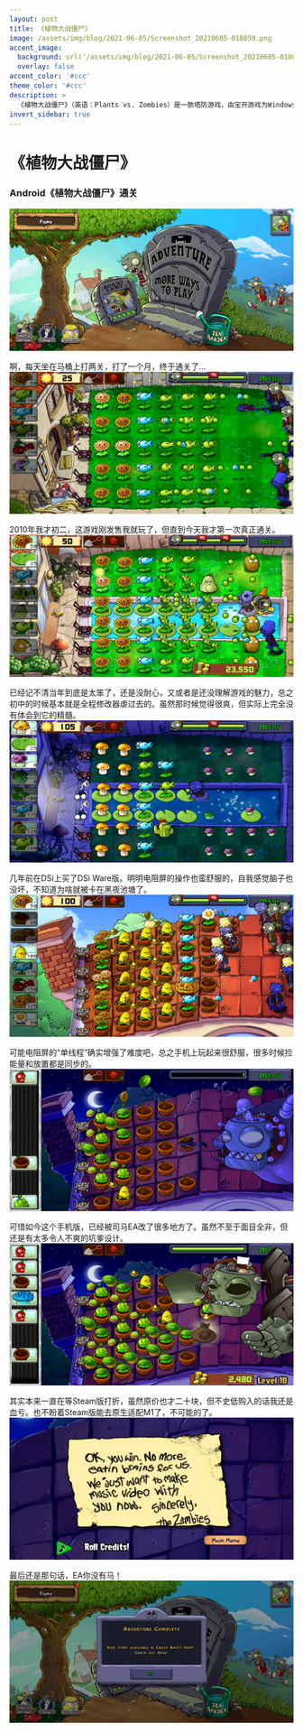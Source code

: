 ```yaml
---
layout: post
title: 《植物大战僵尸》
image: /assets/img/blog/2021-06-05/Screenshot_20210605-010859.png
accent_image: 
  background: url('/assets/img/blog/2021-06-05/Screenshot_20210605-010859.png') center/cover
  overlay: false
accent_color: '#ccc'
theme_color: '#ccc'
description: >
  《植物大战僵尸》（英语：Plants vs. Zombies）是一款塔防游戏，由宝开游戏为Windows、Mac OS X、xbox 360及iOS系统开发。游戏于2009年5月5日发售。目前在PC上同时有普通版、年度版、Adobe Flash动画缩减版及人人网社区版等多个版本。其续作《植物大战僵尸2》在2013年8月15日登陆iOS系统。
invert_sidebar: true
---
```


# 《植物大战僵尸》

### Android《植物大战僵尸》通关
![](/assets/img/blog/2021-06-05/Screenshot_20210605-010859.png)

啊，每天坐在马桶上打两关，打了一个月，终于通关了…
![](/assets/img/blog/2021-06-05/Screenshot_20210509-013651.png)

2010年我才初二，这游戏刚发售我就玩了，但直到今天我才第一次真正通关。
![](/assets/img/blog/2021-06-05/Screenshot_20210525-225735.png)

已经记不清当年到底是太笨了，还是没耐心，又或者是还没理解游戏的魅力，总之初中的时候基本就是全程修改器虐过去的。虽然那时候觉得很爽，但实际上完全没有体会到它的精髓。
![](/assets/img/blog/2021-06-05/Screenshot_20210529-231241.png)

几年前在DSi上买了DSi Ware版。明明电阻屏的操作也蛮舒服的，自我感觉脑子也没坏，不知道为啥就被卡在黑夜池塘了。
![](/assets/img/blog/2021-06-05/Screenshot_20210605-004237.png)

可能电阻屏的“单线程”确实增强了难度吧，总之手机上玩起来很舒服，很多时候捡能量和放置都是同步的。
![](/assets/img/blog/2021-06-05/Screenshot_20210605-005814.png)

可惜如今这个手机版，已经被司马EA改了很多地方了。虽然不至于面目全非，但还是有太多令人不爽的坑爹设计。
![](/assets/img/blog/2021-06-05/Screenshot_20210605-010509.png)

其实本来一直在等Steam版打折，虽然原价也才二十块，但不史低购入的话我还是血亏。也不盼着Steam版能去原生适配M1了，不可能的了。
![](/assets/img/blog/2021-06-05/Screenshot_20210605-010532.png)

最后还是那句话，EA你没有马！
![](/assets/img/blog/2021-06-05/Screenshot_20210605-010551.png)
